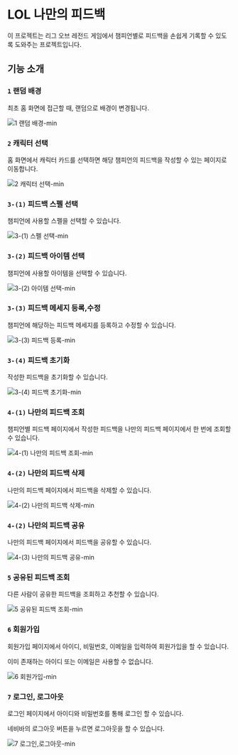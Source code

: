 # LOL 나만의 피드백

이 프로젝트는 리그 오브 레전드 게임에서 챔피언별로 피드백을 손쉽게 기록할 수 있도록 도와주는 프로젝트입니다.

## 기능 소개

### `1` 랜덤 배경
최초 홈 화면에 접근할 때, 랜덤으로 배경이 변경됩니다.

![1 랜덤 배경-min](https://user-images.githubusercontent.com/117655658/229352575-7425d824-874f-4c29-98d8-15746db401d6.gif)

### `2` 캐릭터 선택
홈 화면에서 캐릭터 카드를 선택하면 해당 챔피언의 피드백을 작성할 수 있는 페이지로 이동합니다.

![2 캐릭터 선택-min](https://user-images.githubusercontent.com/117655658/229353174-92305879-2716-419d-add4-62bc10f13c2b.gif)

### `3-(1)` 피드백 스펠 선택
챔피언에 사용할 스펠을 선택할 수 있습니다.

![3-(1) 스펠 선택-min](https://user-images.githubusercontent.com/117655658/229353276-5a46a705-8c05-4526-ab6a-8efdc908c3d8.gif)

### `3-(2)` 피드백 아이템 선택
챔피언에 사용할 아이템을 선택할 수 있습니다.

![3-(2) 아이템 선택-min](https://user-images.githubusercontent.com/117655658/229353298-d24a8063-8033-4462-a7ea-84b079b8bd40.gif)

### `3-(3)` 피드백 메세지 등록,수정
챔피언에 해당하는 피드백 메세지를 등록하고 수정할 수 있습니다.

![3-(3) 피드백 등록-min](https://user-images.githubusercontent.com/117655658/229353331-ad7cbf98-d021-4765-be34-14537f7b7295.gif)

### `3-(4)` 피드백 초기화
작성한 피드백을 초기화할 수 있습니다.

![3-(4) 피드백 초기화-min](https://user-images.githubusercontent.com/117655658/229353361-1c5b62d9-50dd-420f-be22-e38777a4e292.gif)

### `4-(1)` 나만의 피드백 조회
챔피언별 피드백 페이지에서 작성한 피드백을 나만의 피드백 페이지에서 한 번에 조회할 수 있습니다.

![4-(1) 나만의 피드백 조회-min](https://user-images.githubusercontent.com/117655658/229353409-75c51106-a514-48fa-af25-f919a66b9f15.gif)

### `4-(2)` 나만의 피드백 삭제
나만의 피드백 페이지에서 피드백을 삭제할 수 있습니다.

![4-(2) 나만의 피드백 삭제-min](https://user-images.githubusercontent.com/117655658/229353431-6dff9548-eae2-4754-a5f3-ae262afd1698.gif)

### `4-(2)` 나만의 피드백 공유
나만의 피드백 페이지에서 피드백을 공유할 수 있습니다.

![4-(3) 나만의 피드백 공유-min](https://user-images.githubusercontent.com/117655658/229353449-1b9e78ee-73b7-4102-9f57-a9eb700ef628.gif)

### `5` 공유된 피드백 조회
다른 사람이 공유한 피드백을 조회하고 추천할 수 있습니다.

![5 공유된 피드백 조회-min](https://user-images.githubusercontent.com/117655658/229353506-fad68f42-903e-4f71-8335-141da02f43e5.gif)

### `6` 회원가입
회원가입 페이지에서 아이디, 비밀번호, 이메일을 입력하여 회원가입을 할 수 있습니다. 

이미 존재하는 아이디 또는 이메일은 사용할 수 없습니다.

![6 회원가입-min](https://user-images.githubusercontent.com/117655658/229353577-7833c0f4-8ed0-477c-bf55-f25af7738586.gif)

### `7` 로그인, 로그아웃
로그인 페이지에서 아이디와 비밀번호를 통해 로그인 할 수 있습니다.

네비바의 로그아웃 버튼을 누르면 로그아웃을 할 수 있습니다.

![7 로그인,로그아웃-min](https://user-images.githubusercontent.com/117655658/229353623-fbcc025e-3d7b-48e7-b324-9e00262f4b99.gif)
